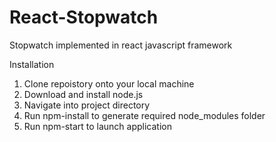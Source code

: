 # React-Stopwatch
Stopwatch implemented in react javascript framework

Installation 

1. Clone repoistory onto your local machine 
2. Download and install node.js
3. Navigate into project directory 
4. Run npm-install to generate required node_modules folder 
5. Run npm-start to launch application

